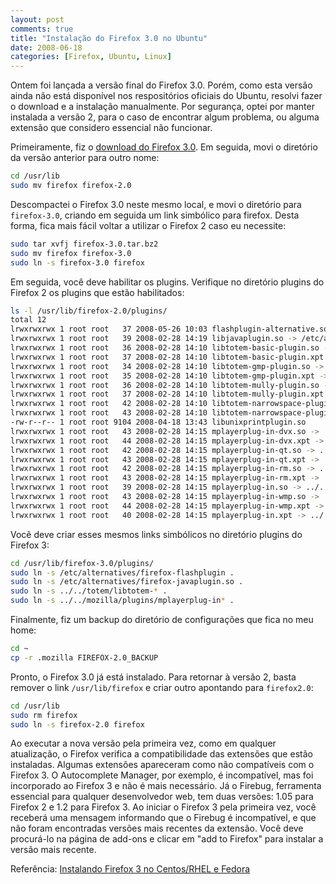 ```yaml
---
layout: post
comments: true
title: "Instalação do Firefox 3.0 no Ubuntu"
date: 2008-06-18
categories: [Firefox, Ubuntu, Linux]
---
```

Ontem foi lançada a versão final do Firefox 3.0. Porém, como esta versão ainda não está disponível nos respositórios oficiais do Ubuntu, resolvi fazer o download e a instalação manualmente. Por segurança, optei por manter instalada a versão 2, para o caso de encontrar algum problema, ou alguma extensão que considero essencial não funcionar.

Primeiramente, fiz o [download do Firefox 3.0](http://pt-br.www.mozilla.com/pt-BR/firefox/). Em seguida, movi o diretório da versão anterior para outro nome:

```sh
cd /usr/lib
sudo mv firefox firefox-2.0
```

Descompactei o Firefox 3.0 neste mesmo local, e movi o diretório para `firefox-3.0`, criando em seguida um link simbólico para firefox. Desta forma, fica mais fácil voltar a utilizar o Firefox 2 caso eu necessite:

```sh
sudo tar xvfj firefox-3.0.tar.bz2
sudo mv firefox firefox-3.0
sudo ln -s firefox-3.0 firefox
```

Em seguida, você deve habilitar os plugins. Verifique no diretório plugins do Firefox 2 os plugins que estão habilitados:

```sh
ls -l /usr/lib/firefox-2.0/plugins/
total 12
lrwxrwxrwx 1 root root   37 2008-05-26 10:03 flashplugin-alternative.so -> /etc/alternatives/firefox-flashplugin
lrwxrwxrwx 1 root root   39 2008-02-28 14:19 libjavaplugin.so -> /etc/alternatives/firefox-javaplugin.so
lrwxrwxrwx 1 root root   36 2008-02-28 14:10 libtotem-basic-plugin.so -> ../../totem/libtotem-basic-plugin.so
lrwxrwxrwx 1 root root   37 2008-02-28 14:10 libtotem-basic-plugin.xpt -> ../../totem/libtotem-basic-plugin.xpt
lrwxrwxrwx 1 root root   34 2008-02-28 14:10 libtotem-gmp-plugin.so -> ../../totem/libtotem-gmp-plugin.so
lrwxrwxrwx 1 root root   35 2008-02-28 14:10 libtotem-gmp-plugin.xpt -> ../../totem/libtotem-gmp-plugin.xpt
lrwxrwxrwx 1 root root   36 2008-02-28 14:10 libtotem-mully-plugin.so -> ../../totem/libtotem-mully-plugin.so
lrwxrwxrwx 1 root root   37 2008-02-28 14:10 libtotem-mully-plugin.xpt -> ../../totem/libtotem-mully-plugin.xpt
lrwxrwxrwx 1 root root   42 2008-02-28 14:10 libtotem-narrowspace-plugin.so -> ../../totem/libtotem-narrowspace-plugin.so
lrwxrwxrwx 1 root root   43 2008-02-28 14:10 libtotem-narrowspace-plugin.xpt -> ../../totem/libtotem-narrowspace-plugin.xpt
-rw-r--r-- 1 root root 9104 2008-04-18 13:43 libunixprintplugin.so
lrwxrwxrwx 1 root root   43 2008-02-28 14:15 mplayerplug-in-dvx.so -> ../../mozilla/plugins/mplayerplug-in-dvx.so
lrwxrwxrwx 1 root root   44 2008-02-28 14:15 mplayerplug-in-dvx.xpt -> ../../mozilla/plugins/mplayerplug-in-dvx.xpt
lrwxrwxrwx 1 root root   42 2008-02-28 14:15 mplayerplug-in-qt.so -> ../../mozilla/plugins/mplayerplug-in-qt.so
lrwxrwxrwx 1 root root   43 2008-02-28 14:15 mplayerplug-in-qt.xpt -> ../../mozilla/plugins/mplayerplug-in-qt.xpt
lrwxrwxrwx 1 root root   42 2008-02-28 14:15 mplayerplug-in-rm.so -> ../../mozilla/plugins/mplayerplug-in-rm.so
lrwxrwxrwx 1 root root   43 2008-02-28 14:15 mplayerplug-in-rm.xpt -> ../../mozilla/plugins/mplayerplug-in-rm.xpt
lrwxrwxrwx 1 root root   39 2008-02-28 14:15 mplayerplug-in.so -> ../../mozilla/plugins/mplayerplug-in.so
lrwxrwxrwx 1 root root   43 2008-02-28 14:15 mplayerplug-in-wmp.so -> ../../mozilla/plugins/mplayerplug-in-wmp.so
lrwxrwxrwx 1 root root   44 2008-02-28 14:15 mplayerplug-in-wmp.xpt -> ../../mozilla/plugins/mplayerplug-in-wmp.xpt
lrwxrwxrwx 1 root root   40 2008-02-28 14:15 mplayerplug-in.xpt -> ../../mozilla/plugins/mplayerplug-in.xpt
```

Você deve criar esses mesmos links simbólicos no diretório plugins do Firefox 3:

```sh
cd /usr/lib/firefox-3.0/plugins/
sudo ln -s /etc/alternatives/firefox-flashplugin .
sudo ln -s /etc/alternatives/firefox-javaplugin.so .
sudo ln -s ../../totem/libtotem-* .
sudo ln -s ../../mozilla/plugins/mplayerplug-in* .
```

Finalmente, fiz um backup do diretório de configurações que fica no meu home:

```sh
cd ~
cp -r .mozilla FIREFOX-2.0_BACKUP
```

Pronto, o Firefox 3.0 já está instalado. Para retornar à versão 2, basta remover o link `/usr/lib/firefox` e criar outro apontando para `firefox2.0`:

```sh
cd /usr/lib
sudo rm firefox
sudo ln -s firefox-2.0 firefox
```

Ao executar a nova versão pela primeira vez, como em qualquer atualização, o Firefox verifica a compatibilidade das extensões que estão instaladas. Algumas extensões apareceram como não compatíveis com o Firefox 3. O Autocomplete Manager, por exemplo, é incompatível, mas foi incorporado ao Firefox 3 e não é mais necessário. Já o Firebug, ferramenta essencial para qualquer desenvolvedor web, tem duas versões: 1.05 para Firefox 2 e 1.2 para Firefox 3. Ao iniciar o Firefox 3 pela primeira vez, você receberá uma mensagem informando que o Firebug é incompatível, e que não foram encontradas versões mais recentes da extensão. Você deve procurá-lo na página de add-ons e clicar em "add to Firefox" para instalar a versão mais recente.

Referência: [Instalando Firefox 3 no Centos/RHEL e Fedora](http://marcellino.wordpress.com/2008/06/17/instando-firefox-3-no-centosrhel-e-fedora/)
